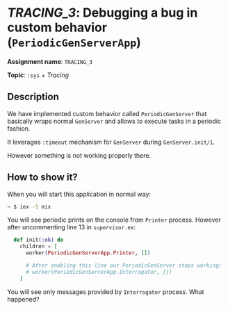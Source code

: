 # *TRACING_3*: Debugging a bug in custom behavior (`PeriodicGenServerApp`)

**Assignment name**: `TRACING_3`

**Topic**: `:sys` + *Tracing*

## Description

We have implemented custom behavior called `PeriodicGenServer` that basically wraps normal `GenServer` and allows to execute tasks in a periodic fashion.

It leverages `:timeout` mechanism for `GenServer` during `GenServer.init/1`.

However something is not working properly there.

## How to show it?

When you will start this application in normal way:

```bash
~ $ iex -S mix
```

You will see periodic prints on the console from `Printer` process. However after uncommenting line 13 in `supervisor.ex`:

```elixir
  def init(:ok) do
    children = [
      worker(PeriodicGenServerApp.Printer, [])

      # After enabling this line our PeriodicGenServer stops working:
      # worker(PeriodicGenServerApp.Interrogator, [])
    ]
```

You will see only messages provided by `Interrogator` process. What happened? 